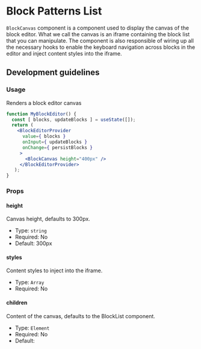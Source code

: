 # Block Patterns List

`BlockCanvas` component is a component used to display the canvas of the block editor. What we call the canvas is an iframe containing the block list that you can manipulate. The component is also responsible of wiring up all the necessary hooks to enable the keyboard navigation across blocks in the editor and inject content styles into the iframe.

## Development guidelines

### Usage

Renders a block editor canvas

```jsx
function MyBlockEditor() {
  const [ blocks, updateBlocks ] = useState([]);
  return (
    <BlockEditorProvider
      value={ blocks }
      onInput={ updateBlocks }
      onChange={ persistBlocks }
     >
       <BlockCanvas height="400px" />
     </BlockEditorProvider>
   );
}
```

### Props

#### height

Canvas height, defaults to 300px.

-   Type: `string`
-   Required: No
-   Default: 300px

#### styles

Content styles to inject into the iframe.

-   Type: `Array`
-   Required: No

#### children

Content of the canvas, defaults to the BlockList component.

-   Type: `Element`
-   Required: No
-   Default: <BlockList />
